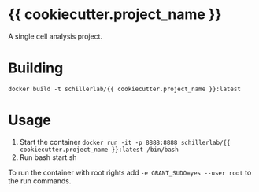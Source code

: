 # {{ cookiecutter.project_name }}

A single cell analysis project.

# Building

`docker build -t schillerlab/{{ cookiecutter.project_name }}:latest`

# Usage

1. Start the container `docker run -it -p 8888:8888 schillerlab/{{ cookiecutter.project_name }}:latest /bin/bash`
2. Run bash start.sh

To run the container with root rights add `-e GRANT_SUDO=yes --user root` to the run commands.
